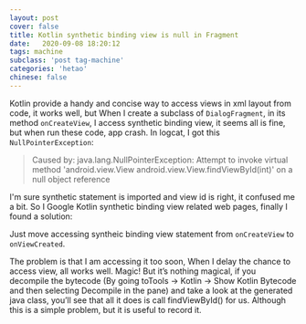 ```yaml
---
layout: post
cover: false
title: Kotlin synthetic binding view is null in Fragment 
date:   2020-09-08 18:20:12
tags: machine
subclass: 'post tag-machine'
categories: 'hetao'
chinese: false
---
```


Kotlin provide a handy and concise way to access views in xml layout from code, it works well, but When I create a subclass of `DialogFragment`, in its method `onCreateView`, I access synthetic binding view, it seems all is fine, but when run these code, app crash. In logcat, I got this `NullPointerException`:

>Caused by: java.lang.NullPointerException: Attempt to invoke virtual method 'android.view.View android.view.View.findViewById(int)' on a null object reference

I'm sure synthetic statement is imported and view id is right, it confused me a bit. So I Google Kotlin synthetic binding view related web pages, finally I found a solution:

Just move accessing syntheic binding view statement from `onCreateView` to `onViewCreated`.

The problem is that I am accessing it too soon, When I delay the chance to access view, all works well. Magic! But it’s nothing magical, if you decompile the bytecode (By going toTools -> Kotlin -> Show Kotlin Bytecode and then selecting Decompile in the pane) and take a look at the generated java class, you’ll see that all it does is call findViewById() for us. Although this is a simple problem, but it is useful to record it.




























